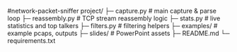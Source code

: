 #network-packet-sniffer
project/
├─ capture.py            # main capture & parse loop
├─ reassembly.py         # TCP stream reassembly logic
├─ stats.py              # live statistics and top talkers
├─ filters.py            # filtering helpers
├─ examples/             # example pcaps, outputs
├─ slides/               # PowerPoint assets
├─ README.md
└─ requirements.txt
